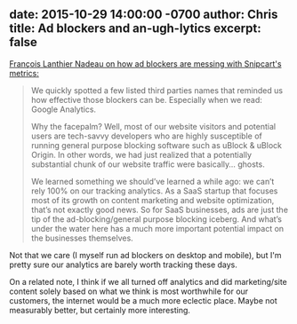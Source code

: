date: 2015-10-29 14:00:00 -0700
author: Chris
title: Ad blockers and an-ugh-lytics
excerpt: false
----

[François Lanthier Nadeau on how ad blockers are messing with Snipcart's metrics:](https://snipcart.com/blog/ad-blockers-saas-web-developers?utm_content=bufferd7420&utm_medium=social&utm_source=twitter.com&utm_campaign=buffer)

> We quickly spotted a few listed third parties names that reminded us how effective those blockers can be. Especially when we read: Google Analytics.
> 
> Why the facepalm? Well, most of our website visitors and potential users are tech-savvy developers who are highly susceptible of running general purpose blocking software such as uBlock & uBlock Origin. In other words, we had just realized that a potentially substantial chunk of our website traffic were basically… ghosts.
> 
> We learned something we should’ve learned a while ago: we can’t rely 100% on our tracking analytics. As a SaaS startup that focuses most of its growth on content marketing and website optimization, that’s not exactly good news. So for SaaS businesses, ads are just the tip of the ad-blocking/general purpose blocking iceberg. And what’s under the water here has a much more important potential impact on the businesses themselves.

Not that we care (I myself run ad blockers on desktop and mobile), but I'm pretty sure our analytics are barely worth tracking these days.

On a related note, I think if we all turned off analytics and did marketing/site content solely based on what we think is most worthwhile for our customers, the internet would be a much more eclectic place. Maybe not measurably better, but certainly more interesting. 